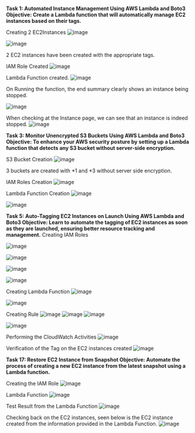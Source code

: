 **Task 1: Automated Instance Management Using AWS Lambda and Boto3
Objective: Create a Lambda function that will automatically manage EC2 instances based on their tags.**

Creating 2 EC2Instances
 ![image](https://github.com/user-attachments/assets/def58726-5c3b-4497-9abd-4cd68c05aae4)

 ![image](https://github.com/user-attachments/assets/06a5d9d5-b836-40d6-8632-4f3c50df6754)

2 EC2 instances have been created with the appropriate tags. 

IAM Role Created
 ![image](https://github.com/user-attachments/assets/3ed71dc2-6682-4f42-bc02-abcd4acf3da2)

Lambda Function created. 
![image](https://github.com/user-attachments/assets/c372501a-f475-47b4-baf6-56a8decbed74)

 
On Running the function, the end summary clearly shows an instance being stopped.

![image](https://github.com/user-attachments/assets/4e5f6cf5-ee20-47cf-ae28-15e770b6b6c9)

 
When checking at the Instance page, we can see that an instance is indeed stopped. 
 ![image](https://github.com/user-attachments/assets/d2c5c521-f152-475a-af82-543271dae1b5)






**Task 3: Monitor Unencrypted S3 Buckets Using AWS Lambda and Boto3
Objective: To enhance your AWS security posture by setting up a Lambda function that detects any S3 bucket without server-side encryption.**

S3 Bucket Creation
 ![image](https://github.com/user-attachments/assets/e520ab41-865a-4932-8c22-b74f04eae835)

3 buckets are created with *1 and *3 without server side encryption.

IAM Roles Creation
 ![image](https://github.com/user-attachments/assets/d69f6c85-4216-4bf9-880c-df5016669c24)


Lambda Function Creation
 ![image](https://github.com/user-attachments/assets/8d6d7100-0a6b-4efe-aea9-713294516725)

 ![image](https://github.com/user-attachments/assets/ade8c295-3b4c-4b1a-8609-543bdbb4e484)

**Task 5: Auto-Tagging EC2 Instances on Launch Using AWS Lambda and Boto3
Objective: Learn to automate the tagging of EC2 instances as soon as they are launched, ensuring better resource tracking and management.**
Creating IAM Roles
 
 ![image](https://github.com/user-attachments/assets/b0d63ef6-2d60-47fb-a99a-a881848a54b9)

 
 ![image](https://github.com/user-attachments/assets/f3858f6d-78fc-4170-9635-bcc725e9eb32)

![image](https://github.com/user-attachments/assets/e2c9d0c4-11af-48ec-a1f3-cfeafc8e66ee)
 

![image](https://github.com/user-attachments/assets/5730e0a5-70a1-4a9d-8e74-0d77ccf91213)

Creating Lambda Function
 ![image](https://github.com/user-attachments/assets/56ec0a0b-04b1-4567-86fc-662c4ec9049a)

![image](https://github.com/user-attachments/assets/866a08da-d5c9-47e1-bb8f-fd23add94338)
 
Creating Rule 
![image](https://github.com/user-attachments/assets/32a539be-6996-47a8-88ea-0ddd011689a7)
![image](https://github.com/user-attachments/assets/57bf9e2d-7fe7-48a8-92dc-c5058e60c1d5)
![image](https://github.com/user-attachments/assets/597b1a32-bc40-45ec-b2a7-a0d1d052dee7)

 ![image](https://github.com/user-attachments/assets/2644dd88-f9e8-49bd-9da0-2fe1e4474955)

Performing the CloudWatch Activities
![image](https://github.com/user-attachments/assets/61bb327d-213a-40fa-ab84-5ad84751db5f)

 
Verification of the Tag on the EC2 instances created 
 ![image](https://github.com/user-attachments/assets/6fed6a90-6e0a-4e4c-a488-ac85cdbb2eef)




**Task 17: Restore EC2 Instance from Snapshot
Objective: Automate the process of creating a new EC2 instance from the latest snapshot using a Lambda function.**

Creating the IAM Role
 ![image](https://github.com/user-attachments/assets/80e09270-0ee9-423b-b37e-cec35e6381c0)


Lambda Function
 ![image](https://github.com/user-attachments/assets/3ea1f409-f98d-4845-8c5e-9bb49a6eb7c5)

Test Result from the Lambda Function
 ![image](https://github.com/user-attachments/assets/fdf36329-b650-4e08-8350-bc9eb6e19182)

Checking back on the EC2 instances, seen below is the EC2 instance created from the information provided in the Lambda Function. 
 ![image](https://github.com/user-attachments/assets/db8d154e-48f3-4c86-acf7-70fdece79c98)







